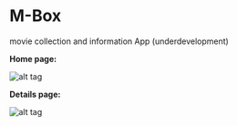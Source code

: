 # M-Box
movie collection and information App (underdevelopment)
 
 **Home page:**
 
![alt tag](https://github.com/DenHive/M-Box/blob/master/app/screenshots/popular.png)

**Details page:**

![alt tag](https://github.com/DenHive/M-Box/blob/master/app/screenshots/moviedetails.png)


